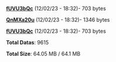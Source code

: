 [**fUVU3bQc**](/data/fUVU3bQc.txt) (12/02/23 - 18:32)- 703 bytes

[**QnMXa20u**](/data/QnMXa20u.txt) (12/02/23 - 18:32)- 1346 bytes

[**fUVU3bQc**](/data/fUVU3bQc.txt) (12/02/23 - 18:32)- 703 bytes

**Total Datas**: 9615

**Total Size**: 64.05 MB / 64.1 MB